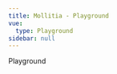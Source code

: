 ```yaml
---
title: Mollitia - Playground
vue:
  type: Playground
sidebar: null
---
```


Playground

<!-- TODO -->

